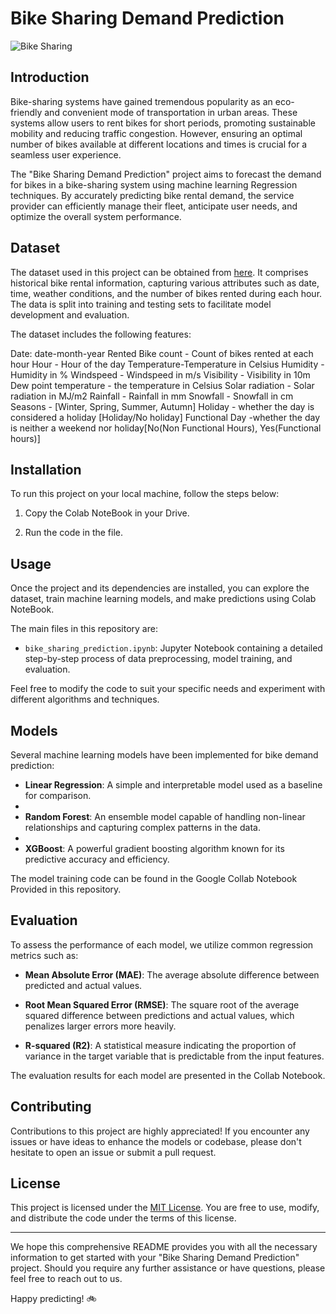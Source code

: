 # Bike Sharing Demand Prediction

![Bike Sharing](https://www.google.com/url?sa=i&url=https%3A%2F%2Fwww.sciencedirect.com%2Fscience%2Farticle%2Fpii%2FS0968090X18306764&psig=AOvVaw2K_LSWx1OwDgjqaTt34zEs&ust=1690827066333000&source=images&cd=vfe&opi=89978449&ved=0CBEQjRxqFwoTCNiOheeDt4ADFQAAAAAdAAAAABAE)

## Introduction

Bike-sharing systems have gained tremendous popularity as an eco-friendly and convenient mode of transportation in urban areas. These systems allow users to rent bikes for short periods, promoting sustainable mobility and reducing traffic congestion. However, ensuring an optimal number of bikes available at different locations and times is crucial for a seamless user experience.

The "Bike Sharing Demand Prediction" project aims to forecast the demand for bikes in a bike-sharing system using machine learning Regression techniques. By accurately predicting bike rental demand, the service provider can efficiently manage their fleet, anticipate user needs, and optimize the overall system performance.

## Dataset

The dataset used in this project can be obtained from [here](https://drive.google.com/file/d/1dZ7p614gC_iwxHwcj-1N0Lc155AGMTJS/view?usp=sharing). It comprises historical bike rental information, capturing various attributes such as date, time, weather conditions, and the number of bikes rented during each hour. The data is split into training and testing sets to facilitate model development and evaluation.

The dataset includes the following features:

Date: date-month-year
Rented Bike count - Count of bikes rented at each hour
Hour - Hour of the day
Temperature-Temperature in Celsius
Humidity - Humidity in %
Windspeed - Windspeed in m/s
Visibility - Visibility in 10m
Dew point temperature - the temperature in Celsius
Solar radiation - Solar radiation in MJ/m2
Rainfall - Rainfall in mm
Snowfall - Snowfall in cm
Seasons - [Winter, Spring, Summer, Autumn]
Holiday - whether the day is considered a holiday [Holiday/No holiday]
Functional Day -whether the day is neither a weekend nor holiday[No(Non Functional Hours), Yes(Functional hours)]

## Installation

To run this project on your local machine, follow the steps below:

1. Copy the Colab NoteBook in your Drive.

2. Run the code in the file.


## Usage

Once the project and its dependencies are installed, you can explore the dataset, train machine learning models, and make predictions using Colab NoteBook.

The main files in this repository are:

- `bike_sharing_prediction.ipynb`: Jupyter Notebook containing a detailed step-by-step process of data preprocessing, model training, and evaluation.



Feel free to modify the code to suit your specific needs and experiment with different algorithms and techniques.

## Models

Several machine learning models have been implemented for bike demand prediction:

- **Linear Regression**: A simple and interpretable model used as a baseline for comparison.
- 
- **Random Forest**: An ensemble model capable of handling non-linear relationships and capturing complex patterns in the data.
- 
- **XGBoost**: A powerful gradient boosting algorithm known for its predictive accuracy and efficiency.

The model training code can be found in the Google Collab Notebook Provided in this repository.

## Evaluation

To assess the performance of each model, we utilize common regression metrics such as:

- **Mean Absolute Error (MAE)**: The average absolute difference between predicted and actual values.
  
- **Root Mean Squared Error (RMSE)**: The square root of the average squared difference between predictions and actual values, which penalizes larger errors more heavily.
  
- **R-squared (R2)**: A statistical measure indicating the proportion of variance in the target variable that is predictable from the input features.

The evaluation results for each model are presented in the Collab Notebook.

## Contributing

Contributions to this project are highly appreciated! If you encounter any issues or have ideas to enhance the models or codebase, please don't hesitate to open an issue or submit a pull request.

## License

This project is licensed under the [MIT License](https://opensource.org/licenses/MIT). You are free to use, modify, and distribute the code under the terms of this license.

---

We hope this comprehensive README provides you with all the necessary information to get started with your "Bike Sharing Demand Prediction" project. Should you require any further assistance or have questions, please feel free to reach out to us.

Happy predicting! :bike:
